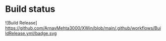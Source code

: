 # Build status

![Build Release] https://github.com/ArnavMehta3000/XWin/blob/main/.github/workflows/BuildRelease.yml/badge.svg